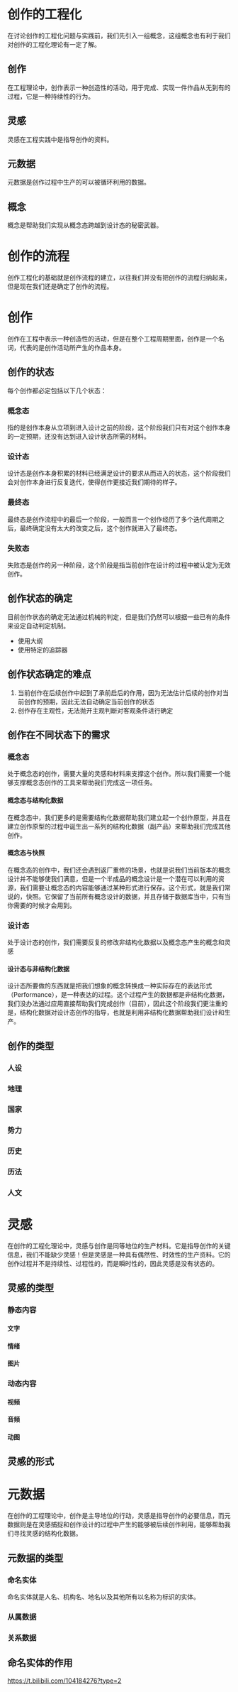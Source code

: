 # 创作的工程化

在讨论创作的工程化问题与实践前，我们先引入一组概念，这组概念也有利于我们对创作的工程化理论有一定了解。

## 创作

在工程理论中，创作表示一种创造性的活动，用于完成、实现一件作品从无到有的过程，它是一种持续性的行为。

## 灵感

灵感在工程实践中是指导创作的资料。

## 元数据

元数据是创作过程中生产的可以被循环利用的数据。

## 概念

概念是帮助我们实现从概念态跨越到设计态的秘密武器。

# 创作的流程

 创作工程化的基础就是创作流程的建立，以往我们并没有把创作的流程归纳起来，但是现在我们还是确定了创作的流程。

# 创作

创作在工程中表示一种创造性的活动，但是在整个工程周期里面，创作是一个名词，代表的是创作活动所产生的作品本身。

## 创作的状态

每个创作都必定包括以下几个状态：

### 概念态

指的是创作本身从立项到进入设计之前的阶段，这个阶段我们只有对这个创作本身的一定预期，还没有达到进入设计状态所需的材料。

### 设计态

设计态是创作本身积累的材料已经满足设计的要求从而进入的状态，这个阶段我们会对创作本身进行反复迭代，使得创作更接近我们期待的样子。

### 最终态

最终态是创作流程中的最后一个阶段，一般而言一个创作经历了多个迭代周期之后，最终确定没有太大的改变之后，这个创作就进入了最终态。

### 失败态

失败态是创作的另一种阶段，这个阶段是指当前创作在设计的过程中被认定为无效创作。

## 创作状态的确定

目前创作状态的确定无法通过机械的判定，但是我们仍然可以根据一些已有的条件来设定自动判定机制。

* 使用大纲
* 使用特定的追踪器

## 创作状态确定的难点

1. 当前创作在后续创作中起到了承前启后的作用，因为无法估计后续的创作对当前创作的预期，因此无法自动确定当前创作的状态
2. 创作存在主观性，无法抛开主观判断对客观条件进行确定

## 创作在不同状态下的需求

### 概念态

处于概念态的创作，需要大量的灵感和材料来支撑这个创作。所以我们需要一个能够支撑概念态创作的工具来帮助我们完成这一项任务。

#### 概念态与结构化数据

在概念态中，我们更多的是需要结构化数据帮助我们建立起一个创作原型，并且在建立创作原型的过程中诞生出一系列的结构化数据（副产品）来帮助我们完成其他创作。

#### 概念态与快照

在概念态的创作中，我们还会遇到返厂重修的场景，也就是说我们当前版本的概念设计并不能够使我们满意，但是一个半成品的概念设计是一个潜在可以利用的资源，我们需要让概念态的内容能够通过某种形式进行保存。这个形式，就是我们常说的，快照。它保留了当前所有概念设计的数据，并且存储于数据库当中，只有当你需要的时候才会用到。

### 设计态

处于设计态的创作，我们需要反复的修改非结构化数据以及概念态产生的概念和灵感



#### 设计态与非结构化数据

设计态所要做的东西就是把我们想象的概念转换成一种实际存在的表达形式（Performance），是一种表达的过程。这个过程产生的数据都是非结构化数据，我们没办法通过应用直接帮助我们完成创作（目前），因此这个阶段我们更注重的是，结构化数据对设计态创作的指导，也就是利用非结构化数据帮助我们设计和生产。

## 创作的类型

### 人设

### 地理

### 国家

### 势力

### 历史

### 历法

### 人文

# 灵感

在创作的工程化理论中，灵感与创作是同等地位的生产材料。它是指导创作的关键信息，我们不能缺少灵感！但是灵感是一种具有偶然性、时效性的生产资料。它的创作过程并不是持续性、过程性的，而是瞬时性的，因此灵感是没有状态的。

## 灵感的类型

### 静态内容

#### 文字

#### 情绪

#### 图片

### 动态内容

#### 视频

#### 音频

#### 动图

## 灵感的形式



# 元数据

在创作的工程理论中，创作是主导地位的行动，灵感是指导创作的必要信息，而元数据则是在灵感捕捉和创作设计的过程中产生的能够被后续创作利用，能够帮助我们寻找灵感的结构化数据。

## 元数据的类型

### 命名实体

命名实体就是人名、机构名、地名以及其他所有以名称为标识的实体。

### 从属数据

### 关系数据

## 命名实体的作用

https://t.bilibili.com/104184276?type=2